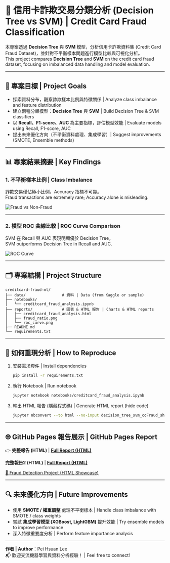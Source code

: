 
# 🏦 信用卡詐欺交易分類分析 (Decision Tree vs SVM) | Credit Card Fraud Classification

本專案透過 **Decision Tree** 與 **SVM** 模型，分析信用卡詐欺資料集 (Credit Card Fraud Dataset)，並針對不平衡樣本問題進行模型比較與可視化分析。  
This project compares **Decision Tree** and **SVM** on the credit card fraud dataset, focusing on imbalanced data handling and model evaluation.

---

## 📌 專案目標 | Project Goals
- 探索資料分布，觀察詐欺樣本比例與特徵關係 | Analyze class imbalance and feature distribution  
- 建立兩種分類模型：**Decision Tree** 與 **SVM** | Build Decision Tree & SVM classifiers  
- 以 **Recall、F1-score、AUC** 為主要指標，評估模型效能 | Evaluate models using Recall, F1-score, AUC  
- 提出未來優化方向（不平衡資料處理、集成學習）| Suggest improvements (SMOTE, Ensemble methods)

---

## 📊 專案結果摘要 | Key Findings

### 1. 不平衡樣本比例 | Class Imbalance
詐欺交易僅佔極小比例，Accuracy 指標不可靠。  
Fraud transactions are extremely rare; Accuracy alone is misleading.

![Fraud vs Non-Fraud](reports/fraud_ratio.png)

---

### 2. 模型 ROC 曲線比較 | ROC Curve Comparison
SVM 在 Recall 與 AUC 表現明顯優於 Decision Tree。  
SVM outperforms Decision Tree in Recall and AUC.

![ROC Curve](reports/roc_curve.png)

---

## 🗂 專案結構 | Project Structure

```
creditcard-fraud-ml/
├── data/                # 資料 | Data (from Kaggle or sample)
├── notebooks/
│   └── creditcard_fraud_analysis.ipynb
├── reports/             # 圖表 & HTML 報告 | Charts & HTML reports
│   ├── creditcard_fraud_analysis.html
│   ├── fraud_ratio.png
│   └── roc_curve.png
├── README.md
└── requirements.txt
```

---

## 🚀 如何重現分析 | How to Reproduce

1. 安裝需求套件 | Install dependencies
   ```bash
   pip install -r requirements.txt
   ```

2. 執行 Notebook | Run notebook
   ```bash
   jupyter notebook notebooks/creditcard_fraud_analysis.ipynb
   ```

3. 輸出 HTML 報告 (隱藏程式碼) | Generate HTML report (hide code)
   ```bash
   jupyter nbconvert --to html --no-input decision_tree_svm_ccFraud_showcase.ipynb --output decision_tree_svm_ccFraud_showcase.html
   ```

---

## 🌐 GitHub Pages 報告展示 | GitHub Pages Report

👉 **完整報告 (HTML)** | [**Full Report (HTML)**](https://hsuanlion.github.io/data-science-portfolio/ML/creditcard-fraud-ml/decision_tree_svm_ccFraud_showcase.html)

**完整報告2 (HTML)** | [**Full Report (HTML)**](
https://nbviewer.org/github/hsuanlion/data-science_portfolio/blob/main/ML/creditcard-fraud-ml/decision_tree_svm_ccFraud_showcase.ipynb)

[🔗 Fraud Detection Project (HTML Showcase)](https://hsuanlion.github.io/01_public_ds_portfolio/ML/creditcard-fraud-ml/decision_tree_svm_ccFraud_showcase.html)


---

## 🔍 未來優化方向 | Future Improvements

- 使用 **SMOTE / 權重調整** 處理不平衡樣本 | Handle class imbalance with SMOTE / class weights  
- 嘗試 **集成學習模型 (XGBoost, LightGBM)** 提升效能 | Try ensemble models to improve performance  
- 深入特徵重要度分析 | Perform feature importance analysis

---

**作者 | Author**：Pei Hsuan Lee  
📬 歡迎交流機器學習與資料分析經驗！ | Feel free to connect!
